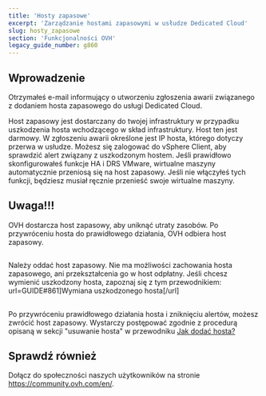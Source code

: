 ```yaml
---
title: 'Hosty zapasowe'
excerpt: 'Zarządzanie hostami zapasowymi w usłudze Dedicated Cloud'
slug: hosty_zapasowe
section: 'Funkcjonalności OVH'
legacy_guide_number: g860
---
```


## Wprowadzenie

Otrzymałeś e-mail informujący o utworzeniu zgłoszenia awarii związanego z dodaniem hosta zapasowego do usługi Dedicated Cloud.

Host zapasowy jest dostarczany do twojej infrastruktury w przypadku uszkodzenia hosta wchodzącego w skład infrastruktury. Host ten jest darmowy. W zgłoszeniu awarii określone jest IP hosta, którego dotyczy przerwa w usłudze. 
Możesz się zalogować do vSphere Client, aby sprawdzić alert związany z uszkodzonym hostem. 
Jeśli prawidłowo skonfigurowałeś funkcje HA i DRS VMware, wirtualne maszyny automatycznie przeniosą się na host zapasowy. 
Jeśli nie włączyłeś tych funkcji, będziesz musiał ręcznie przenieść swoje wirtualne maszyny.


## 

## Uwaga!!!
OVH dostarcza host zapasowy, aby uniknąć utraty zasobów. Po przywróceniu hosta do prawidłowego działania, OVH odbiera host zapasowy.


## 
Należy oddać host zapasowy. Nie ma możliwości zachowania hosta zapasowego, ani przekształcenia go w host odpłatny. Jeśli chcesz wymienić uszkodzony hosta, zapoznaj się z tym przewodnikiem: url=GUIDE#861]Wymiana uszkodzonego hosta[/url]


## 
Po przywróceniu prawidłowego działania hosta i zniknięciu alertów, możesz zwrócić host zapasowy. Wystarczy postępować zgodnie z procedurą opisaną w sekcji "usuwanie hosta" w przewodniku [Jak dodać hosta?]({legacy}605)


## Sprawdź również

Dołącz do społeczności naszych użytkowników na stronie <https://community.ovh.com/en/>.
